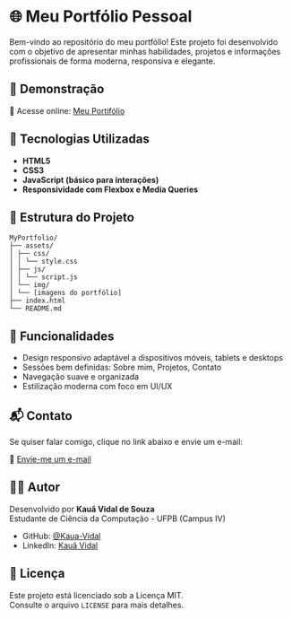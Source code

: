 # 🌐 Meu Portfólio Pessoal

Bem-vindo ao repositório do meu portfólio! Este projeto foi desenvolvido com o objetivo de apresentar minhas habilidades, projetos e informações profissionais de forma moderna, responsiva e elegante.

## 📸 Demonstração

🔗 Acesse online: [Meu Portifólio](https://portfolio-kaua-vidal.netlify.app/)


## 🧪 Tecnologias Utilizadas

- **HTML5**  
- **CSS3**  
- **JavaScript (básico para interações)**  
- **Responsividade com Flexbox e Media Queries**

## 📁 Estrutura do Projeto

```
MyPortfolio/
├── assets/
│ ├── css/
│ │ └── style.css
│ ├── js/
│ │ └── script.js
│ └── img/
│ └── [imagens do portfólio]
├── index.html
└── README.md
```


## 📌 Funcionalidades

- Design responsivo adaptável a dispositivos móveis, tablets e desktops  
- Sessões bem definidas: Sobre mim, Projetos, Contato  
- Navegação suave e organizada  
- Estilização moderna com foco em UI/UX

## 📬 Contato

Se quiser falar comigo, clique no link abaixo e envie um e-mail:

📧 [Envie-me um e-mail](mailto:kaua.vidal@dcx.ufpb.br?subject=Contato%20via%20Portfólio&body=Olá%20Kauã%2C%20gostaria%20de%20falar%20com%20você%20sobre...)


## 👨‍💻 Autor

Desenvolvido por **Kauã Vidal de Souza**  
Estudante de Ciência da Computação - UFPB (Campus IV)

- GitHub: [@Kaua-Vidal](https://github.com/Kaua-Vidal)
- LinkedIn: [Kauã Vidal](https://www.linkedin.com/in/kau%C3%A3-vidal-153774242/)

## 📄 Licença

Este projeto está licenciado sob a Licença MIT.  
Consulte o arquivo `LICENSE` para mais detalhes.
